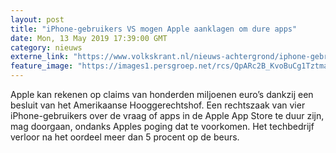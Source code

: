 ```yaml
---
layout: post
title: "iPhone-gebruikers VS mogen Apple aanklagen om dure apps"
date: Mon, 13 May 2019 17:39:00 GMT
category: nieuws
externe_link: "https://www.volkskrant.nl/nieuws-achtergrond/iphone-gebruikers-vs-mogen-apple-aanklagen-om-dure-apps~b6e32023/"
feature_image: "https://images1.persgroep.net/rcs/QpARc2B_KvoBuCg1TztmauVmeBU/diocontent/148245803/_focus/0.5/0.5/_fill/320/320?appId=93a17a8fd81db0de025c8abd1cca1279&quality=0.85"
---
```


Apple kan rekenen op claims van honderden miljoenen euro’s dankzij een besluit van het Amerikaanse Hooggerechtshof. Een rechtszaak van vier iPhone-gebruikers over de vraag of apps in de Apple App Store te duur zijn, mag doorgaan, ondanks Apples poging dat te voorkomen. Het techbedrijf verloor na het oordeel meer dan 5 procent op de beurs.
